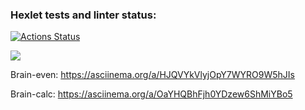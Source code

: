 ### Hexlet tests and linter status:
[![Actions Status](https://github.com/egorchiba/frontend-project-44/workflows/hexlet-check/badge.svg)](https://github.com/egorchiba/frontend-project-44/actions)

<a href="https://codeclimate.com/github/egorchiba/frontend-project-44/maintainability"><img src="https://api.codeclimate.com/v1/badges/5131a323ac9481057003/maintainability" /></a>

Brain-even:
https://asciinema.org/a/HJQVYkVlyjOpY7WYRO9W5hJIs

Brain-calc:
https://asciinema.org/a/OaYHQBhFjh0YDzew6ShMiYBo5
